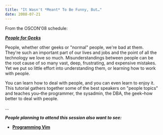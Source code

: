 ```yaml
---
title: "It Wasn't *Meant* To Be Funny, But…"
date: 2008-07-21
---
```

From the OSCON'08 schedule:

<a href="http://en.oreilly.com/oscon2008/public/schedule/detail/3001"><strong><em>People for Geeks</em></strong></a>

People, whether other geeks or "normal" people, we're bad at them. They're such an important part of our lives and jobs and the point of all the technology we love so much. Misunderstandings between people can be the root cause of so many vast, deep, frustrating, and expensive mistakes. Yet we put so little effort into understanding them, or learning how to work with people.

You can learn how to deal with people, and you can even learn to enjoy it. This tutorial gathers together some of the best speakers on "people topics" and teaches you–the programmer, the sysadmin, the <span class="caps">DBA</span>, the geek–how better to deal with people.

…

<strong><em>People planning to attend this session also want to see:</em></strong>
<ul>
  <li><strong><a href="http://en.oreilly.com/oscon2008/public/schedule/detail/2440">Programming Vim</a></strong></li>
</ul>
